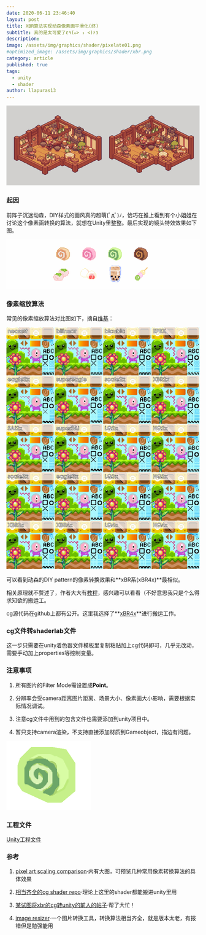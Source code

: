 ```yaml
---
date: 2020-06-11 23:46:40
layout: post
title: XBR算法实现动森像素画平滑化(终)
subtitle: 真的是太可爱了ε٩(๑> ₃ <)۶з
description: 
image: /assets/img/graphics/shader/pixelate01.png
#optimized_image: /assets/img/graphics/shader/xbr.png
category: article
published: true
tags:
  - unity
  - shader
author: llapuras13
---
```



![](/assets/img/graphics/shader/pixelate01.png)


### 起因

前阵子沉迷动森，DIY样式的画风真的超萌(ﾟдﾟ)ﾉ，恰巧在推上看到有个小姐姐在讨论这个像素画转换的算法，就想在Unity里整整。最后实现的镜头特效效果如下图。

![](/assets/img/graphics/shader/pixelate.gif)

### 像素缩放算法

常见的像素缩放算法对比图如下，摘自[维基](https://en.wikipedia.org/wiki/Pixel-art_scaling_algorithms)：

![](/assets/img/graphics/shader/xbr1.jpg)

可以看到动森的DIY pattern的像素转换效果和**xBR系(xBR4x)**最相似。

相关原理就不赘述了，作者大大有[教程](https://forums.libretro.com/t/xbr-algorithm-tutorial/123)，感兴趣可以看看（不好意思我只是个么得求知欲的搬运工。

cg源代码在github上都有公开。这里我选择了**[xBR4x](https://github.com/libretro/common-shaders/blob/master/xbrz/shaders/4xbrz.cg)**进行搬运工作。


### cg文件转shaderlab文件

这一步只需要在unity着色器文件模板里复制粘贴加上cg代码即可，几乎无改动，需要手动加上properties等控制变量。


### 注意事项

1. 所有图片的Filter Mode需设置成**Point**。

2. 分辨率会受camera距离图片距离、场景大小、像素画大小影响，需要根据实际情况调试。

3. 注意cg文件中用到的包含文件也需要添加到unity项目中。

4. 暂只支持camera渲染，不支持直接添加材质到Gameobject，描边有问题。

![](/assets/img/graphics/shader/xbrtodo01.png)


### 工程文件

[Unity工程文件](https://github.com/llapuras/XbrShader)

### 参考

1. [pixel art scaling comparison](https://www.unindented.org/blog/pixel-art-scaling-comparison-part-2/)·内有大图，可预览几种常用像素转换算法的具体效果

2. [相当齐全的cg shader repo](https://github.com/libretro/common-shaders)·理论上这里的shader都能搬进unity里用

3. [某试图将xbr的cg转unity的前人的帖子](http://forum.unity3d.com/threads/how-to-copy-paste-a-cg-shader-found-on-the-internet-in-unity.334772/#post-2181555)·帮了大忙！

4. [image resizer](https://code.google.com/archive/p/2dimagefilter/downloads)·一个图片转换工具，转换算法相当齐全，就是版本太老，有报错但是勉强能用

